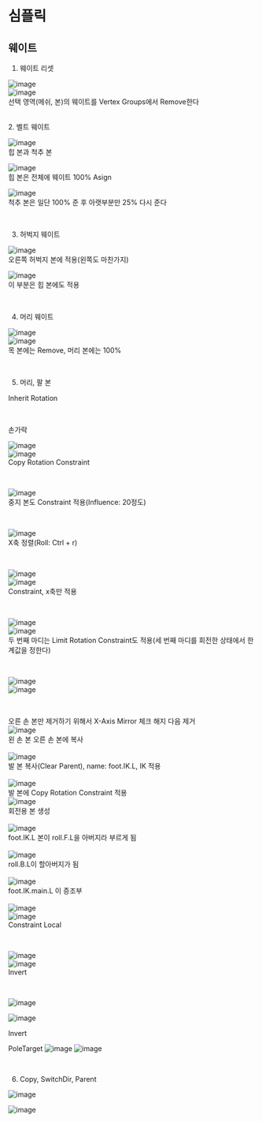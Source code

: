 심플릭
========

웨이트
----------

1. 웨이트 리셋

![image](https://user-images.githubusercontent.com/30430227/124885153-f08e8200-e00d-11eb-861b-42ac6af28546.png)  
![image](https://user-images.githubusercontent.com/30430227/124885360-26336b00-e00e-11eb-9c13-b136bd293870.png)  
선택 영역(메쉬, 본)의 웨이트를 Vertex Groups에서 Remove한다

<br>
2. 벨트 웨이트

![image](https://user-images.githubusercontent.com/30430227/124885796-98a44b00-e00e-11eb-9efa-5625f4073dd2.png)  
힙 본과 척추 본

![image](https://user-images.githubusercontent.com/30430227/124885699-7e6a6d00-e00e-11eb-9e67-e3bfaf9bd540.png)  
힙 본은 전체에 웨이트 100% Asign

![image](https://user-images.githubusercontent.com/30430227/124885947-c2f60880-e00e-11eb-9249-e0a17b1032e7.png)  
척추 본은 일단 100% 준 후 아랫부분만 25% 다시 준다

<br>

3. 허벅지 웨이트

![image](https://user-images.githubusercontent.com/30430227/124886762-870f7300-e00f-11eb-8203-4da4117224a5.png)  
오른쪽 허벅지 본에 적용(왼쪽도 마찬가지)

![image](https://user-images.githubusercontent.com/30430227/124886997-baea9880-e00f-11eb-8b16-6043e850e03e.png)  
이 부분은 힙 본에도 적용

<br>

4. 머리 웨이트

![image](https://user-images.githubusercontent.com/30430227/124887289-fd13da00-e00f-11eb-8aa5-e4fe068fd089.png)  
![image](https://user-images.githubusercontent.com/30430227/124887339-0ac95f80-e010-11eb-99b2-111281bfc1a3.png)  
목 본에는 Remove, 머리 본에는 100%

<br>

5. 머리, 팔 본

Inherit Rotation

<br>

손가락

![image](https://user-images.githubusercontent.com/30430227/124888545-27b26280-e011-11eb-8aa3-1eb252785c13.png)  
![image](https://user-images.githubusercontent.com/30430227/124888878-77912980-e011-11eb-9981-6b041e1d6dbe.png)  
Copy Rotation Constraint  

 <br>
 
![image](https://user-images.githubusercontent.com/30430227/124889183-bfb04c00-e011-11eb-8d83-e9c6068af17a.png)  
중지 본도 Constraint 적용(Influence: 20정도)  

<br>

![image](https://user-images.githubusercontent.com/30430227/124889802-64cb2480-e012-11eb-9482-01e05f7a7732.png)  
X축 정렬(Roll: Ctrl + r)  

<br>

![image](https://user-images.githubusercontent.com/30430227/124890378-f3d83c80-e012-11eb-8f00-50dd5114e8d0.png)  
![image](https://user-images.githubusercontent.com/30430227/124890556-1d916380-e013-11eb-8710-f87e452efe48.png)  
Constraint, x축만 적용   

<br>

![image](https://user-images.githubusercontent.com/30430227/124891945-60a00680-e014-11eb-8c75-2fa518ef755a.png)  
![image](https://user-images.githubusercontent.com/30430227/124891983-6b5a9b80-e014-11eb-9587-012dbde170e6.png)  
두 번째 마디는 Limit Rotation Constraint도 적용(세 번째 마디를 회전한 상태에서 한계값을 정한다)  

<br>

![image](https://user-images.githubusercontent.com/30430227/124892652-005d9480-e015-11eb-81a8-0bbad25c1b94.png)  
![image](https://user-images.githubusercontent.com/30430227/124892697-0b182980-e015-11eb-809e-933acb0fb1b4.png)  

<br>

오른 손 본만 제거하기 위해서 X-Axis Mirror 체크 해지 다음 제거
<br>
![image](https://user-images.githubusercontent.com/30430227/124893164-7661fb80-e015-11eb-8e87-9d87a6c6757b.png)  
왼 손 본 오른 손 본에 복사  
  <br>
![image](https://user-images.githubusercontent.com/30430227/124895109-369c1380-e017-11eb-91bf-107e679b5b12.png)  
발 본 복사(Clear Parent), name: foot.IK.L, IK 적용  
  <br>
![image](https://user-images.githubusercontent.com/30430227/124895717-c17d0e00-e017-11eb-810e-acaf9218b5d6.png)  
발 본에 Copy Rotation Constraint 적용
  <br>
![image](https://user-images.githubusercontent.com/30430227/124897121-f50c6800-e018-11eb-9642-c277a22d457c.png)  
회전용 본 생성  
  <br>
![image](https://user-images.githubusercontent.com/30430227/124897279-1ec58f00-e019-11eb-92fb-c6e9bcd256d9.png)  
foot.IK.L 본이 roll.F.L을 아버지라 부르게 됨  
  <br>
![image](https://user-images.githubusercontent.com/30430227/124897645-7663fa80-e019-11eb-86bb-811cc8ad28a8.png)  
roll.B.L이 할아버지가 됨  
  <br>
![image](https://user-images.githubusercontent.com/30430227/124899128-c7c0b980-e01a-11eb-9449-931f9a3d8308.png)  
foot.IK.main.L 이 증조부  
  <br>
![image](https://user-images.githubusercontent.com/30430227/125006847-03e72f00-e09a-11eb-8809-dd384320d886.png)  
![image](https://user-images.githubusercontent.com/30430227/125006687-ac48c380-e099-11eb-8a88-1f04cee95999.png)  
Constraint Local  

  <br>
  
![image](https://user-images.githubusercontent.com/30430227/125006865-0c3f6a00-e09a-11eb-9d6e-5ff6ce6d7421.png)  
![image](https://user-images.githubusercontent.com/30430227/124918260-ce0d6080-e02f-11eb-813a-3c9ec2e2ae10.png)  
Invert

 <br>
 
![image](https://user-images.githubusercontent.com/30430227/125006873-11041e00-e09a-11eb-8aee-749d0be0e7ec.png)

![image](https://user-images.githubusercontent.com/30430227/124919468-46285600-e031-11eb-9b59-e656fa2e5f2d.png)

Invert

 PoleTarget
![image](https://user-images.githubusercontent.com/30430227/125007092-7a842c80-e09a-11eb-844c-6d4b43656eca.png)
![image](https://user-images.githubusercontent.com/30430227/125007118-8839b200-e09a-11eb-827a-34ce28e9e4af.png)

<br>

6. Copy, SwitchDir, Parent

![image](https://user-images.githubusercontent.com/30430227/125007436-26c61300-e09b-11eb-832f-65b6a1cc8edc.png)

![image](https://user-images.githubusercontent.com/30430227/125007501-48bf9580-e09b-11eb-9eed-d23b9e5e905d.png)



